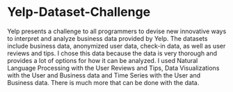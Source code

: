 # Yelp-Dataset-Challenge

Yelp presents a challenge to all programmers to devise new innovative ways to interpret and analyze business data provided by Yelp. The datasets include business data, anonymized user data, check-in data, as well as user reviews and tips. I chose this data because the data is very thorough and provides a lot of options for how it can be analyzed. I used Natural Language Processing with the User Reviews and Tips, Data Visualizations with the User and Business data and Time Series with the User and Business data. There is much more that can be done with the data. 
